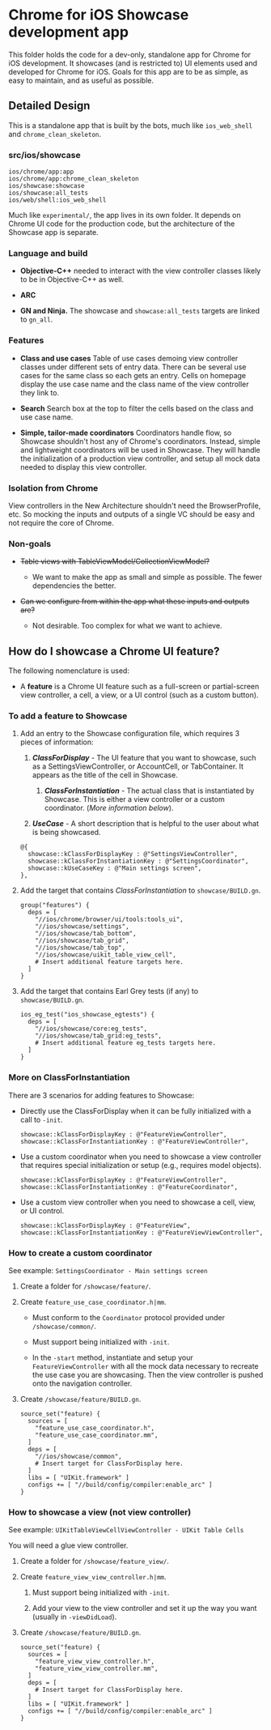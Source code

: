 # Chrome for iOS Showcase development app

This folder holds the code for a dev-only, standalone app for Chrome for iOS
development. It showcases (and is restricted to) UI elements used and developed
for Chrome for iOS.
Goals for this app are to be as simple, as easy to maintain, and as useful as
possible.

## Detailed Design

This is a standalone app that is built by the bots, much like `ios_web_shell`
and `chrome_clean_skeleton`.

### src/ios/showcase

```
ios/chrome/app:app
ios/chrome/app:chrome_clean_skeleton
ios/showcase:showcase
ios/showcase:all_tests
ios/web/shell:ios_web_shell
```

Much like `experimental/`, the app lives in its own folder. It depends on
Chrome UI code for the production code, but the architecture of the Showcase app
is separate.

### Language and build

* **Objective-C++** needed to interact with the view controller classes likely
  to be in Objective-C++ as well.

* **ARC**

* **GN and Ninja.** The showcase and `showcase:all_tests` targets are linked to
  `gn_all`.

### Features

* **Class and use cases**
Table of use cases demoing view controller classes under different sets of entry
data. There can be several use cases for the same class so each gets an entry.
Cells on homepage display the use case name and the class name of the view
controller they link to.

* **Search**
Search box at the top to filter the cells based on the class and use case name.

* **Simple, tailor-made coordinators**
Coordinators handle flow, so Showcase shouldn't host any of Chrome's
coordinators. Instead, simple and lightweight coordinators will be used in
Showcase. They will handle the initialization of a production view controller,
and setup all mock data needed to display this view controller.

### Isolation from Chrome

View controllers in the New Architecture shouldn't need the BrowserProfile, etc.
So mocking the inputs and outputs of a single VC should be easy and not require
the core of Chrome.

### Non-goals

* ~~Table views with TableViewModel/CollectionViewModel?~~
    * We want to make the app as small and simple as possible. The fewer
      dependencies the better.

* ~~Can we configure from within the app what these inputs and outputs are?~~
    * Not desirable. Too complex for what we want to achieve.

## How do I showcase a Chrome UI feature?

The following nomenclature is used:

* A **feature** is a Chrome UI feature such as a full-screen or partial-screen
  view controller, a cell, a view, or a UI control (such as a custom button).

### To add a feature to Showcase

1. Add an entry to the Showcase configuration file, which requires 3 pieces of
   information:

    1. **_ClassForDisplay_** - The UI feature that you want to showcase, such
       as a SettingsViewController, or AccountCell, or TabContainer. It appears
       as the title of the cell in Showcase.

        1. **_ClassForInstantiation_** - The actual class that is instantiated
           by Showcase. This is either a view controller or a custom
           coordinator. (*More information below*).

    2. **_UseCase_** - A short description that is helpful to the user about
       what is being showcased.

    ```
    @{
      showcase::kClassForDisplayKey : @"SettingsViewController",
      showcase::kClassForInstantiationKey : @"SettingsCoordinator",
      showcase::kUseCaseKey : @"Main settings screen",
    },
    ```

2. Add the target that contains *ClassForInstantiation* to `showcase/BUILD.gn`.

    ```
    group("features") {
      deps = [
        "//ios/chrome/browser/ui/tools:tools_ui",
        "//ios/showcase/settings",
        "//ios/showcase/tab_bottom",
        "//ios/showcase/tab_grid",
        "//ios/showcase/tab_top",
        "//ios/showcase/uikit_table_view_cell",
        # Insert additional feature targets here.
      ]
    }
    ```

3. Add the target that contains Earl Grey tests (if any) to `showcase/BUILD.gn`.

    ```
    ios_eg_test("ios_showcase_egtests") {
      deps = [
        "//ios/showcase/core:eg_tests",
        "//ios/showcase/tab_grid:eg_tests",
        # Insert additional feature eg_tests targets here.
      ]
    }
    ```

### More on ClassForInstantiation

There are 3 scenarios for adding features to Showcase:

* Directly use the ClassForDisplay when it can be fully initialized with a call
  to `-init`.

    ```
    showcase::kClassForDisplayKey : @"FeatureViewController",
    showcase::kClassForInstantiationKey : @"FeatureViewController",
    ```

* Use a custom coordinator when you need to showcase a view controller that
  requires special initialization or setup (e.g., requires model objects).

    ```
    showcase::kClassForDisplayKey : @"FeatureViewController",
    showcase::kClassForInstantiationKey : @"FeatureCoordinator",
    ```

* Use a custom view controller when you need to showcase a cell, view, or UI
  control.

    ```
    showcase::kClassForDisplayKey : @"FeatureView",
    showcase::kClassForInstantiationKey : @"FeatureViewViewController",
    ```

### How to create a custom coordinator

See example: `SettingsCoordinator - Main settings screen`

1. Create a folder for `/showcase/feature/`.

2. Create `feature_use_case_coordinator.h|mm`.

    * Must conform to the `Coordinator` protocol provided under
      `/showcase/common/`.

    * Must support being initialized with `-init`.

    * In the `-start` method, instantiate and setup your `FeatureViewController`
      with all the mock data necessary to recreate the use case you are
      showcasing. Then the view controller is pushed onto the navigation
      controller.

3. Create `/showcase/feature/BUILD.gn`.

    ```
    source_set("feature) {
      sources = [
        "feature_use_case_coordinator.h",
        "feature_use_case_coordinator.mm",
      ]
      deps = [
        "//ios/showcase/common",
        # Insert target for ClassForDisplay here.
      ]
      libs = [ "UIKit.framework" ]
      configs += [ "//build/config/compiler:enable_arc" ]
    }
    ```

### How to showcase a view (not view controller)

See example: `UIKitTableViewCellViewController - UIKit Table Cells`

You will need a glue view controller.

1. Create a folder for `/showcase/feature_view/`.

2. Create `feature_view_view_controller.h|mm`.

    1. Must support being initialized with `-init`.

    2. Add your view to the view controller and set it up the way you want
       (usually in `-viewDidLoad`).

3. Create `/showcase/feature/BUILD.gn`.

    ```
    source_set("feature) {
      sources = [
        "feature_view_view_controller.h",
        "feature_view_view_controller.mm",
      ]
      deps = [
        # Insert target for ClassForDisplay here.
      ]
      libs = [ "UIKit.framework" ]
      configs += [ "//build/config/compiler:enable_arc" ]
    }
    ```
